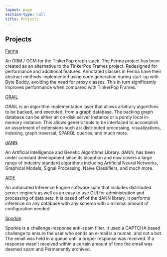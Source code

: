 ```yaml
---
layout: page
section-type: null
title: Projects
---
```

## Projects

[Ferma](http://wiki.syncleus.com/index.php/Ferma)

An ORM / OGM for the TinkerPop graph stack. The Ferma project has been created as an alternative to the TinkerPop Frames project. Redesigned for performance and additional features. Annotated classes in Ferma have their abstract methods implemented using code generation during start-up with Byte Buddy, avoiding the need for proxy classes. This in turn significantly improves performance when compared with TinkerPop Frames.

[GRAIL](http://wiki.syncleus.com/index.php/GRAIL)

GRAIL is an algorithm implementation layer that allows arbitrary algorithms to be backed, and executed, from a graph database. The backing graph database can be either an on-disk server instance or a purely local in-memory instance. This allows generic tools to be interfaced to accomplish an assortment of extensions such as: distributed processing, visualizations, indexing, graph traversal, SPARQL queries, and much more.

[dANN](http://wiki.syncleus.com/index.php/dANN)

An Artificial Intelligence and Genetic Algorithms Library. dANN, has been under constant development since its inception and now covers a large range of industry standard algorithms including Artificial Neural Networks, Graphical Models, Signal Processing, Naive Classifiers, and much more.

[AIDE](http://wiki.syncleus.com/index.php/AIDE)

An automated Inference Engine software suite that includes distributed server engine’s as well as an easy to use GUI for administration and processing of data sets. It is based off of the dANN library. It performs inference on any database with any schema  with a minimal amount of configuration needed.

[Sporkie](http://wiki.syncleus.com/index.php/Sporkie)

Sporkie is a challenge-response anti-spam filter. It used a CAPTCHA based challenge to ensure the user who sends an e-mail is a human, and not a bot. The email was held in a queue until a proper response was received. If a response wasn’t received within a certain amount of time the email was deemed spam and Permanently archived.
